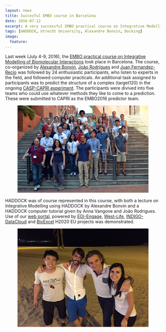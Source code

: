 ```yaml
---
layout: news
title: Succesful EMBO course in Barcelona
date: 2016-07-12
excerpt: A very successful EMBO practical course on Integrative Modelling of Biomolecular Interactions"
tags: [HADDOCK, Utrecht University, Alexandre Bonvin, Docking]
image:
  feature:
---
```

Last week (July 4-9, 2016), the [EMBO practical course on Integrative Modelling of Biomolecular Interactions](http://events.embo.org/16-biomol-interact/) took place in Barcelona. The course, co-organized by [Alexandre Bonvin](http://www.uu.nl/staff/amjjbonvin), [João Rodrigues](https://www.linkedin.com/in/joaomrodrigues) and [Juan Fernandez-Recio](http://mmb.pcb.ub.es/~juan/) was followed by 24 enthusiastic participants, who listen to experts in the field, and followed computer practicals. An additional task assigned to participants was to predict the structure of a complex (target120) in the ongoing [CASP-CAPRI experiment](http://www.ebi.ac.uk/msd-srv/capri/round37/index.html). The participants were divived into five teams who could use whatever methods they like to come to a prediction. These were submitted to CAPRI as the EMBO2016 predictor team.

<figure align="center">
    <img src="/images/posts/EMBO2016-IntMod.jpg">
</figure>

HADDOCK was of course represented in this course, with both a lecture on Integrative Modelling using HADDOCK by Alexandre Bonvin and a HADDOCK computer tutorial given by Anna Vangone and João Rodrigues. Use of our [web portal](http://haddock.science.uu.nl/enmr/services/HADDOCK2.2), powered by [EGI-Engage](http://www.egi.eu), [West-Life](http://www.west-life.eu), [INDIGO-DataCloud](http://www.indigo-datacloud.eu) and [BioExcel](http://www.bioexcel.eu) H2020 EU projects was demonstrated.

<figure align="center">
    <img src="/images/posts/EMBO2016-HADDOCK-team.jpg">
</figure>



